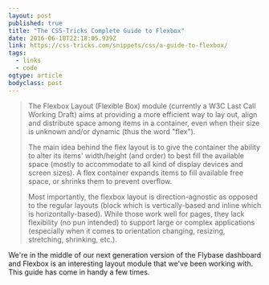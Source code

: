 ```yaml
---
layout: post 
published: true 
title: "The CSS-Tricks Complete Guide to Flexbox" 
date: 2016-06-18T22:18:05.939Z 
link: https://css-tricks.com/snippets/css/a-guide-to-flexbox/ 
tags:
  - links
  - code
ogtype: article 
bodyclass: post 
---
```


> The Flexbox Layout (Flexible Box) module (currently a W3C Last Call Working Draft) aims at providing a more efficient way to lay out, align and distribute space among items in a container, even when their size is unknown and/or dynamic (thus the word "flex").
> 
> The main idea behind the flex layout is to give the container the ability to alter its items' width/height (and order) to best fill the available space (mostly to accommodate to all kind of display devices and screen sizes). A flex container expands items to fill available free space, or shrinks them to prevent overflow.
> 
> Most importantly, the flexbox layout is direction-agnostic as opposed to the regular layouts (block which is vertically-based and inline which is horizontally-based). While those work well for pages, they lack flexibility (no pun intended) to support large or complex applications (especially when it comes to orientation changing, resizing, stretching, shrinking, etc.).

We're in the middle of our next generation version of the Flybase dashboard and Flexbox is an interesting layout module that we've been working with. This guide has come in handy a few times.
